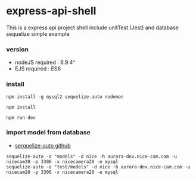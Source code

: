 # express-api-shell

This is a express api project shell include unitTest (Jest) and database sequelize simple example

### version 
* nodeJS required : 6.9.4^ 
* EJS required : ES6


### install

```
npm install -g mysql2 sequelize-auto nodemon

npm install 

npm run dev
```

### import model from database

* [serquelize-auto github](https://github.com/sequelize/sequelize-auto)

```
sequelize-auto -o "models" -d nice -h aurora-dev.nice-cam.com -u nicecam20 -p 3306 -x nicecamera20 -e mysql
sequelize-auto -o "test/models" -d nice -h aurora-dev.nice-cam.com -u nicecam20 -p 3306 -x nicecamera20 -e mysql
```
